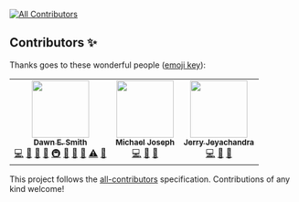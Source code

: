 
<!-- ALL-CONTRIBUTORS-BADGE:START - Do not remove or modify this section -->
[![All Contributors](https://img.shields.io/badge/all_contributors-2-orange.svg?style=flat-square)](#contributors-)
<!-- ALL-CONTRIBUTORS-BADGE:END -->

## Contributors ✨

Thanks goes to these wonderful people ([emoji key](https://allcontributors.org/docs/en/emoji-key)):

<!-- ALL-CONTRIBUTORS-LIST:START - Do not remove or modify this section -->
<!-- prettier-ignore-start -->
<!-- markdownlint-disable -->
<table>
  <tbody>
    <tr>
      <td align="center"><a href="https://github.com/DESm1th"><img src="https://avatars2.githubusercontent.com/u/10541496?v=4?s=100" width="100px;" alt=""/><br /><sub><b>Dawn E. Smith</b></sub></a><br /><a href="https://github.com/TIGRLab/datman/commits?author=DESm1th" title="Code">💻</a> <a href="https://github.com/TIGRLab/datman/commits?author=DESm1th" title="Documentation">📖</a> <a href="#design-DESm1th" title="Design">🎨</a> <a href="#ideas-DESm1th" title="Ideas, Planning, & Feedback">🤔</a> <a href="#infra-DESm1th" title="Infrastructure (Hosting, Build-Tools, etc)">🚇</a> <a href="#maintenance-DESm1th" title="Maintenance">🚧</a> <a href="#question-DESm1th" title="Answering Questions">💬</a> <a href="https://github.com/TIGRLab/datman/pulls?q=is%3Apr+reviewed-by%3ADESm1th" title="Reviewed Pull Requests">👀</a> <a href="https://github.com/TIGRLab/datman/commits?author=DESm1th" title="Tests">⚠️</a> <a href="#talk-DESm1th" title="Talks">📢</a></td>
      <td align="center"><a href="https://github.com/josephmje"><img src="https://avatars.githubusercontent.com/u/22102194?v=4?s=100" width="100px;" alt=""/><br /><sub><b>Michael Joseph</b></sub></a><br /><a href="https://github.com/TIGRLab/datman/commits?author=josephmje" title="Code">💻</a> <a href="#maintenance-josephmje" title="Maintenance">🚧</a> <a href="https://github.com/TIGRLab/datman/pulls?q=is%3Apr+reviewed-by%3Ajosephmje" title="Reviewed Pull Requests">👀</a></td>
      <td align="center"><a href="https://github.com/jerdra"><img src="https://avatars.githubusercontent.com/u/21374425?v=4?s=100" width="100px;" alt=""/><br /><sub><b>Jerry Jeyachandra</b></sub></a><br /><a href="https://github.com/TIGRLab/datman/commits?author=jerdra" title="Code">💻</a> <a href="#maintenance-jerdra" title="Maintenance">🚧</a> <a href="https://github.com/TIGRLab/datman/pulls?q=is%3Apr+reviewed-by%3Ajerdra" title="Reviewed Pull Requests">👀</a></td>
    </tr>
  </tbody>
</table>

<!-- markdownlint-restore -->
<!-- prettier-ignore-end -->

<!-- ALL-CONTRIBUTORS-LIST:END -->

This project follows the [all-contributors](https://github.com/all-contributors/all-contributors) specification. Contributions of any kind welcome!